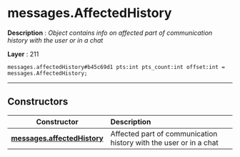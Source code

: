 # messages.AffectedHistory

**Description** : *Object contains info on affected part of communication history with the user or in a chat*

**Layer** : 211

```tl
messages.affectedHistory#b45c69d1 pts:int pts_count:int offset:int = messages.AffectedHistory;
```

---

## Constructors

| Constructor | Description |
| :---: | :--- |
| [**messages.affectedHistory**](constructor/messages.affectedHistory) | Affected part of communication history with the user or in a chat |